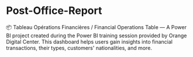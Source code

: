 # Post-Office-Report
📦 Tableau Opérations Financières / Financial Operations Table — A Power BI project created during the Power BI training session provided by Orange Digital Center.  This dashboard helps users gain insights into financial transactions, their types, customers' nationalities, and more.
